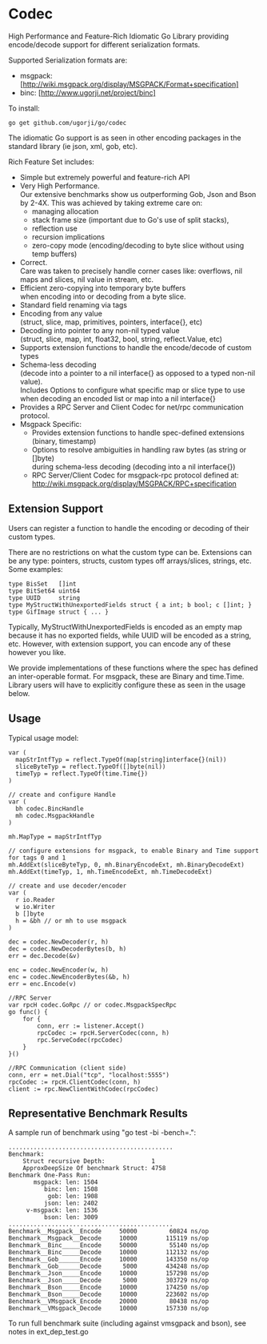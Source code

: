 # Codec

High Performance and Feature-Rich Idiomatic Go Library providing
encode/decode support for different serialization formats.

Supported Serialization formats are:

  - msgpack: [http://wiki.msgpack.org/display/MSGPACK/Format+specification]
  - binc: [http://www.ugorji.net/project/binc]

To install:

    go get github.com/ugorji/go/codec

The idiomatic Go support is as seen in other encoding packages in
the standard library (ie json, xml, gob, etc).

Rich Feature Set includes:

  - Simple but extremely powerful and feature-rich API
  - Very High Performance.   
    Our extensive benchmarks show us outperforming Gob, Json and Bson by 2-4X.
    This was achieved by taking extreme care on:
      - managing allocation
      - stack frame size (important due to Go's use of split stacks), 
      - reflection use
      - recursion implications
      - zero-copy mode (encoding/decoding to byte slice without using temp buffers)
  - Correct.  
    Care was taken to precisely handle corner cases like: 
      overflows, nil maps and slices, nil value in stream, etc.
  - Efficient zero-copying into temporary byte buffers  
    when encoding into or decoding from a byte slice.
  - Standard field renaming via tags
  - Encoding from any value  
    (struct, slice, map, primitives, pointers, interface{}, etc)
  - Decoding into pointer to any non-nil typed value  
    (struct, slice, map, int, float32, bool, string, reflect.Value, etc)
  - Supports extension functions to handle the encode/decode of custom types
  - Schema-less decoding  
    (decode into a pointer to a nil interface{} as opposed to a typed non-nil value).  
    Includes Options to configure what specific map or slice type to use 
    when decoding an encoded list or map into a nil interface{}
  - Provides a RPC Server and Client Codec for net/rpc communication protocol.
  - Msgpack Specific:
      - Provides extension functions to handle spec-defined extensions (binary, timestamp)
      - Options to resolve ambiguities in handling raw bytes (as string or []byte)  
        during schema-less decoding (decoding into a nil interface{})
      - RPC Server/Client Codec for msgpack-rpc protocol defined at: 
        http://wiki.msgpack.org/display/MSGPACK/RPC+specification

## Extension Support

Users can register a function to handle the encoding or decoding of
their custom types. 

There are no restrictions on what the custom type can be. Extensions can
be any type: pointers, structs, custom types off arrays/slices, strings,
etc. Some examples:

    type BisSet   []int
    type BitSet64 uint64
    type UUID     string
    type MyStructWithUnexportedFields struct { a int; b bool; c []int; }
    type GifImage struct { ... }

Typically, MyStructWithUnexportedFields is encoded as an empty map because
it has no exported fields, while UUID will be encoded as a string,
etc. However, with extension support, you can encode any of these
however you like.

We provide implementations of these functions where the spec has defined
an inter-operable format. For msgpack, these are Binary and
time.Time. Library users will have to explicitly configure these as seen
in the usage below.

## Usage

Typical usage model:

    var (
      mapStrIntfTyp = reflect.TypeOf(map[string]interface{}(nil))
      sliceByteTyp = reflect.TypeOf([]byte(nil))
      timeTyp = reflect.TypeOf(time.Time{})
    )
    
    // create and configure Handle
    var (
      bh codec.BincHandle
      mh codec.MsgpackHandle
    )

    mh.MapType = mapStrIntfTyp
    
    // configure extensions for msgpack, to enable Binary and Time support for tags 0 and 1
    mh.AddExt(sliceByteTyp, 0, mh.BinaryEncodeExt, mh.BinaryDecodeExt)
    mh.AddExt(timeTyp, 1, mh.TimeEncodeExt, mh.TimeDecodeExt)

    // create and use decoder/encoder
    var (
      r io.Reader
      w io.Writer
      b []byte
      h = &bh // or mh to use msgpack
    )
    
    dec = codec.NewDecoder(r, h)
    dec = codec.NewDecoderBytes(b, h)
    err = dec.Decode(&v) 
    
    enc = codec.NewEncoder(w, h)
    enc = codec.NewEncoderBytes(&b, h)
    err = enc.Encode(v)
    
    //RPC Server
    var rpcH codec.GoRpc // or codec.MsgpackSpecRpc  
    go func() {
        for {
            conn, err := listener.Accept()
            rpcCodec := rpcH.ServerCodec(conn, h)
            rpc.ServeCodec(rpcCodec)
        }
    }()
    
    //RPC Communication (client side)
    conn, err = net.Dial("tcp", "localhost:5555")  
    rpcCodec := rpcH.ClientCodec(conn, h)  
    client := rpc.NewClientWithCodec(rpcCodec)

## Representative Benchmark Results

A sample run of benchmark using "go test -bi -bench=.":

    ..............................................
    Benchmark: 
    	Struct recursive Depth:             1
    	ApproxDeepSize Of benchmark Struct: 4758
    Benchmark One-Pass Run:
    	   msgpack: len: 1504
    	      binc: len: 1508
    	       gob: len: 1908
    	      json: len: 2402
    	 v-msgpack: len: 1536
    	      bson: len: 3009
    ..............................................
    Benchmark__Msgpack__Encode	   50000	     60824 ns/op
    Benchmark__Msgpack__Decode	   10000	    115119 ns/op
    Benchmark__Binc_____Encode	   50000	     55140 ns/op
    Benchmark__Binc_____Decode	   10000	    112132 ns/op
    Benchmark__Gob______Encode	   10000	    143350 ns/op
    Benchmark__Gob______Decode	    5000	    434248 ns/op
    Benchmark__Json_____Encode	   10000	    157298 ns/op
    Benchmark__Json_____Decode	    5000	    303729 ns/op
    Benchmark__Bson_____Encode	   10000	    174250 ns/op
    Benchmark__Bson_____Decode	   10000	    223602 ns/op
    Benchmark__VMsgpack_Encode	   20000	     80438 ns/op
    Benchmark__VMsgpack_Decode	   10000	    157330 ns/op
    
To run full benchmark suite (including against vmsgpack and bson), 
see notes in ext\_dep_test.go

